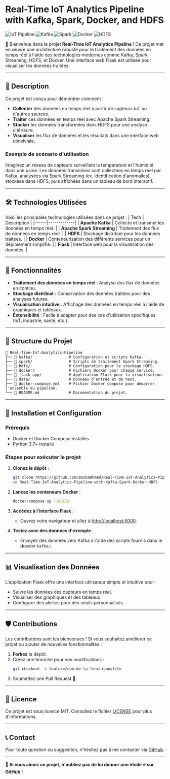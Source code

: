 # Real-Time IoT Analytics Pipeline with Kafka, Spark, Docker, and HDFS

![IoT Pipeline](https://img.shields.io/badge/IoT-Real--Time--Analytics-blue) ![Kafka](https://img.shields.io/badge/Apache-Kafka-orange) ![Spark](https://img.shields.io/badge/Apache-Spark-red) ![Docker](https://img.shields.io/badge/Docker-Ready-brightgreen) ![HDFS](https://img.shields.io/badge/HDFS-Storage-yellow)

🎉 Bienvenue dans le projet **Real-Time IoT Analytics Pipeline** ! Ce projet met en œuvre une architecture robuste pour le traitement des données en temps réel à l'aide des technologies modernes comme Kafka, Spark Streaming, HDFS, et Docker. Une interface web Flask est utilisée pour visualiser les données traitées.

---

## 📌 **Description**

Ce projet est conçu pour démontrer comment :
- **Collecter** des données en temps réel à partir de capteurs IoT ou d'autres sources.
- **Traiter** ces données en temps réel avec Apache Spark Streaming.
- **Stocker** les données transformées dans HDFS pour une analyse ultérieure.
- **Visualiser** les flux de données et les résultats dans une interface web conviviale.

### **Exemple de scénario d'utilisation**
Imaginez un réseau de capteurs surveillant la température et l'humidité dans une usine. Les données transmises sont collectées en temps réel par Kafka, analysées via Spark Streaming (ex. identification d'anomalies), stockées dans HDFS, puis affichées dans un tableau de bord interactif.

---

## 🛠️ **Technologies Utilisées**
Voici les principales technologies utilisées dans ce projet :
| Tech | Description |
|------|-------------|
| **Apache Kafka** | Collecte et transmet les données en temps réel. |
| **Apache Spark Streaming** | Traitement des flux de données en temps réel. |
| **HDFS** | Stockage distribué pour les données traitées. |
| **Docker** | Conteneurisation des différents services pour un déploiement simplifié. |
| **Flask** | Interface web pour la visualisation des données. |

---

## 🚀 **Fonctionnalités**
- **Traitement des données en temps réel** : Analyse des flux de données en continu.
- **Stockage distribué** : Conservation des données traitées pour des analyses futures.
- **Visualisation intuitive** : Affichage des données en temps réel à l'aide de graphiques et tableaux.
- **Extensibilité** : Facile à adapter pour des cas d'utilisation spécifiques (IoT, industrie, santé, etc.).

---

## 📂 **Structure du Projet**
```plaintext
📁 Real-Time-IoT-Analytics-Pipeline
├── 📂 kafka/                # Configuration et scripts Kafka.
├── 📂 spark/                # Scripts de traitement Spark Streaming.
├── 📂 hdfs/                 # Configuration pour le stockage HDFS.
├── 📂 docker/               # Fichiers Docker pour chaque service.
├── 📂 flask_app/            # Application Flask pour la visualisation.
├── 📂 data/                 # Données d'entrée et de test.
├── 📜 docker-compose.yml    # Fichier Docker Compose pour démarrer l'ensemble du pipeline.
└── 📜 README.md             # Documentation du projet.
```

---

## 🔧 **Installation et Configuration**

### **Prérequis**
- Docker et Docker Compose installés
- Python 3.7+ installé

### **Étapes pour exécuter le projet**
1. **Clonez le dépôt** :
   ```bash
   git clone https://github.com/BoubaAhmed/Real-Time-IoT-Analytics-Pipeline-with-Kafka-Spark-Docker-HDFS.git
   cd Real-Time-IoT-Analytics-Pipeline-with-Kafka-Spark-Docker-HDFS
   ```

2. **Lancez les conteneurs Docker** :
   ```bash
   docker-compose up --build
   ```

3. **Accédez à l'interface Flask** :
   - Ouvrez votre navigateur et allez à [http://localhost:5000](http://localhost:5000).

4. **Testez avec des données d'exemple** :
   - Envoyez des données vers Kafka à l'aide des scripts fournis dans le dossier `kafka/`.

---

## 📊 **Visualisation des Données**
L'application Flask offre une interface utilisateur simple et intuitive pour :
- Suivre les données des capteurs en temps réel.
- Visualiser des graphiques et des tableaux.
- Configurer des alertes pour des seuils personnalisés.

---

## 🛡️ **Contributions**
Les contributions sont les bienvenues ! Si vous souhaitez améliorer ce projet ou ajouter de nouvelles fonctionnalités :
1. **Forkez** le dépôt.
2. Créez une branche pour vos modifications :
   ```bash
   git checkout -b feature/nom-de-la-fonctionnalite
   ```
3. Soumettez une Pull Request 🎉.

---

## 📄 **Licence**
Ce projet est sous licence MIT. Consultez le fichier [LICENSE](LICENSE) pour plus d'informations.

---

## 📞 **Contact**
Pour toute question ou suggestion, n'hésitez pas à me contacter via [GitHub](https://github.com/BoubaAhmed).

---

🌟 **Si vous aimez ce projet, n'oubliez pas de lui donner une étoile ⭐ sur GitHub !**